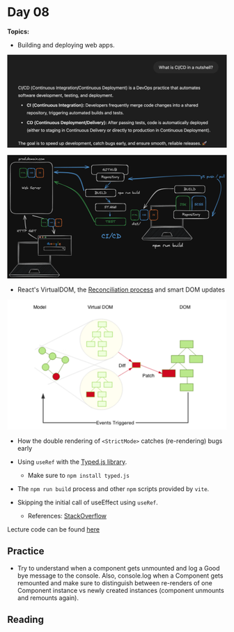 # Day 08

  **Topics:**

  - Building and deploying web apps.

  ![](./assets/CI-CD.jpg)

  ![](./assets/Deploying.our.Web.App.CICD.03.png)

  - React's VirtualDOM, the [Reconciliation process](./assets/Reconciliation.mp4) and smart DOM updates

  ![](./assets/VDOM-to-RDOM.png)

  - How the double rendering of `<StrictMode>` catches (re-rendering) bugs early

  - Using `useRef` with the [Typed.js library](https://github.com/mattboldt/typed.js).
    - Make sure to `npm install typed.js`

  - The `npm run build` process and other `npm` scripts provided by `vite`.

  - Skipping the initial call of useEffect using `useRef`.
    - References: [StackOverflow](https://stackoverflow.com/questions/53179075/with-useeffect-how-can-i-skip-applying-an-effect-upon-the-initial-render)

  Lecture code can be found [here](./assets/App.jsx)

## Practice

  - Try to understand when a component gets unmounted and log a Good bye message to the console. Also, console.log when a Component gets remounted 
  and make sure to distinguish between re-renders of one Component instance 
  vs newly created instances (component unmounts and remounts again).

## Reading